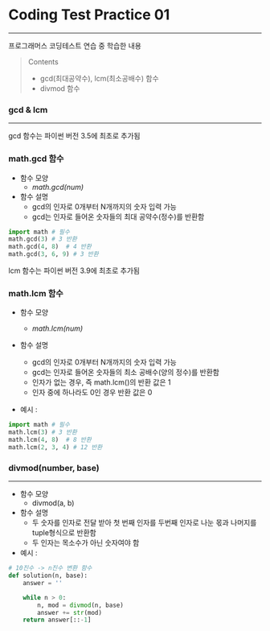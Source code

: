 # Coding Test Practice 01
---
프로그래머스 코딩테스트 연습 중 학습한 내용
> Contents
> * gcd(최대공약수), lcm(최소공배수) 함수
> * divmod 함수


### gcd & lcm
---
gcd 함수는 파이썬 버전 3.5에 최초로 추가됨
### math.gcd 함수
* 함수 모양
  * *math.gcd(num)*
* 함수 설명
  * gcd의 인자로 0개부터 N개까지의 숫자 입력 가능
  * gcd는 인자로 들어온 숫자들의 최대 공약수(정수)를 반환함

```python
import math # 필수
math.gcd(3) # 3 반환
math.gcd(4, 8)  # 4 반환
math.gcd(3, 6, 9) # 3 반환
```

lcm 함수는 파이썬 버전 3.9에 최초로 추가됨
### math.lcm 함수
* 함수 모양
  * *math.lcm(num)*
* 함수 설명
  * gcd의 인자로 0개부터 N개까지의 숫자 입력 가능
  * gcd는 인자로 들어온 숫자들의 최소 공배수(양의 정수)를 반환함
  * 인자가 없는 경우, 즉 math.lcm()의 반환 값은 1
  * 인자 중에 하나라도 0인 경우 반환 값은 0

*  예시 :
```python
import math # 필수
math.lcm(3) # 3 반환
math.lcm(4, 8)  # 8 반환
math.lcm(2, 3, 4) # 12 반환
```


### divmod(number, base)
---
* 함수 모양
  * divmod(a, b)
* 함수 설명
  * 두 숫자를 인자로 전달 받아 첫 번째 인자를 두번째 인자로 나눈 몫과 나머지를 tuple형식으로 반환함
  * 두 인자는 목소수가 아닌 숫자여야 함
* 예시 : 
  
```python 
# 10진수 -> n진수 변환 함수
def solution(n, base):
    answer = ''

    while n > 0:
        n, mod = divmod(n, base)
        answer += str(mod)
    return answer[::-1]
```
